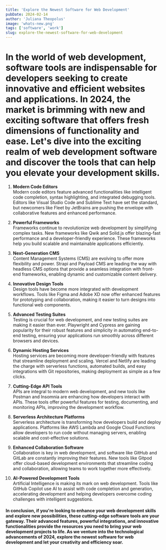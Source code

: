 ```yaml
---
title: 'Explore the Newest Software for Web Development'
pubDate: 2024-02-14
author: 'Juliana Theopolus'
image: 'whats-new.png'
tags: ['software', 'work']
slug: explore-the-newest-software-for-web-development
---
```


# In the world of web development, software tools are indispensable for developers seeking to create innovative and efficient websites and applications. In 2024, the market is brimming with new and exciting software that offers fresh dimensions of functionality and ease. Let's dive into the exciting realm of web development software and discover the tools that can help you elevate your development skills.

1. **Modern Code Editors**</br>
Modern code editors feature advanced functionalities like intelligent code completion, syntax highlighting, and integrated debugging tools. Editors like Visual Studio Code and Sublime Text have set the standard, but newcomers like Fleet by JetBrains are pushing the envelope with collaborative features and enhanced performance.

2. **Powerful Frameworks**</br>
Frameworks continue to revolutionize web development by simplifying complex tasks. New frameworks like Qwik and Solid.js offer blazing-fast performance and a developer-friendly experience. These frameworks help you build scalable and maintainable applications efficiently.

3. **Next-Generation CMS**</br>
Content Management Systems (CMS) are evolving to offer more flexibility and power. Strapi and Payload CMS are leading the way with headless CMS options that provide a seamless integration with front-end frameworks, enabling dynamic and customizable content delivery.

4. **Innovative Design Tools**</br>
Design tools have become more integrated with development workflows. Tools like Figma and Adobe XD now offer enhanced features for prototyping and collaboration, making it easier to turn designs into functional web components.

5. **Advanced Testing Suites**</br>
Testing is crucial for web development, and new testing suites are making it easier than ever. Playwright and Cypress are gaining popularity for their robust features and simplicity in automating end-to-end testing, ensuring your applications run smoothly across different browsers and devices.

6. **Dynamic Hosting Services**</br>
Hosting services are becoming more developer-friendly with features that streamline deployment and scaling. Vercel and Netlify are leading the charge with serverless functions, automated builds, and easy integrations with Git repositories, making deployment as simple as a few clicks.

7. **Cutting-Edge API Tools**</br>
APIs are integral to modern web development, and new tools like Postman and Insomnia are enhancing how developers interact with APIs. These tools offer powerful features for testing, documenting, and monitoring APIs, improving the development workflow.

8. **Serverless Architecture Platforms**</br>
Serverless architecture is transforming how developers build and deploy applications. Platforms like AWS Lambda and Google Cloud Functions allow developers to run code without managing servers, enabling scalable and cost-effective solutions.

9. **Enhanced Collaboration Software**</br>
Collaboration is key in web development, and software like GitHub and GitLab are constantly improving their features. New tools like Gitpod offer cloud-based development environments that streamline coding and collaboration, allowing teams to work together more effectively.

10. **AI-Powered Development Tools**</br>
Artificial Intelligence is making its mark on web development. Tools like GitHub Copilot use AI to assist with code completion and generation, accelerating development and helping developers overcome coding challenges with intelligent suggestions.

#### In conclusion, if you're looking to enhance your web development skills and explore new possibilities, these cutting-edge software tools are your gateway. Their advanced features, powerful integrations, and innovative functionalities provide the resources you need to bring your web development projects to life. As we venture into the technological advancements of 2024, explore the newest software for web development and let your creativity and efficiency soar.